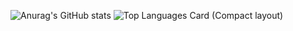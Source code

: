 ![Anurag's GitHub stats](https://github-readme-stats.vercel.app/api?username=Jikk１1618&show_icons=true)
![Top Languages Card (Compact layout)](https://github-readme-stats.vercel.app/api/top-langs/?username=Jikky1618&layout=compact)
